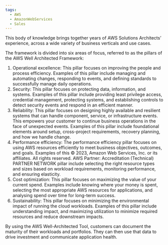 ```yaml
---
tags:
  - AWS
  - AmazonWebServices
  - Sales
---
```

This body of knowledge brings together years of AWS Solutions Architects’ experience, across a wide variety of business verticals and use cases.

The framework is divided into six areas of focus, referred to as the pillars of the AWS Well Architected Framework: 
1. Operational excellence: This pillar focuses on improving the people and process efficiency. Examples of this pillar include managing and automating changes, responding to events, and defining standards to successfully manage daily operations. 
2. Security: This pillar focuses on protecting data, information, and systems. Examples of this pillar include providing least privilege access, credential management, protecting systems, and establishing controls to detect security events and respond in an efficient manner. 
3. Reliability: This pillar focuses on designing highly available and resilient systems that can handle component, service, or infrastructure events. This empowers your customer to continue business operations in the face of unexpected events. Examples of this pillar include foundational elements around setup, cross-project requirements, recovery planning, and how we handle change. 
4. Performance efficiency: The performance efficiency pillar focuses on using AWS resources efficiently to meet business objectives, outcomes, and goals. Examples of this © 2023, Amazon Web Services, Inc. or its affiliates. All rights reserved. AWS Partner: Accreditation (Technical) PARTNER NETWORK pillar include selecting the right resource types and sizes based on workload requirements, monitoring performance, and ensuring elasticity. 
5. Cost optimization: This pillar focuses on maximizing the value of your current spend. Examples include knowing where your money is spent, selecting the most appropriate AWS resources for applications, and analysing spend over time for long-term success. 
6. Sustainability: This pillar focuses on minimizing the environmental impact of running the cloud workloads. Examples of this pillar include understanding impact, and maximizing utilization to minimize required resources and reduce downstream impacts.

By using the AWS Well-Architected Tool, customers can document the maturity of their workloads and portfolios. They can then use that data to drive investment and communicate application health.